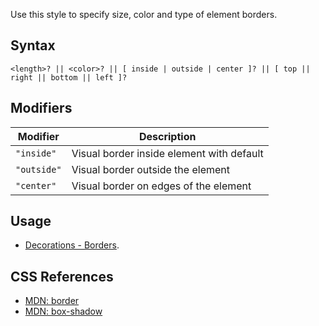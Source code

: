 Use this style to specify size, color and type of element borders.

## Syntax

```
<length>? || <color>? || [ inside | outside | center ]? || [ top || right || bottom || left ]?
```

## Modifiers

|Modifier|Description|
|----|----|
|`"inside"`|Visual border inside element with default|
|`"outside"`|Visual border outside the element|
|`"center"`|Visual border on edges of the element|

## Usage

* [Decorations - Borders](../../storybook/decorations/borders.md).

## CSS References

* [MDN: border](!https://developer.mozilla.org/en-US/docs/Web/CSS/border)
* [MDN: box-shadow](!https://developer.mozilla.org/en-US/docs/Web/CSS/box-shadow)
